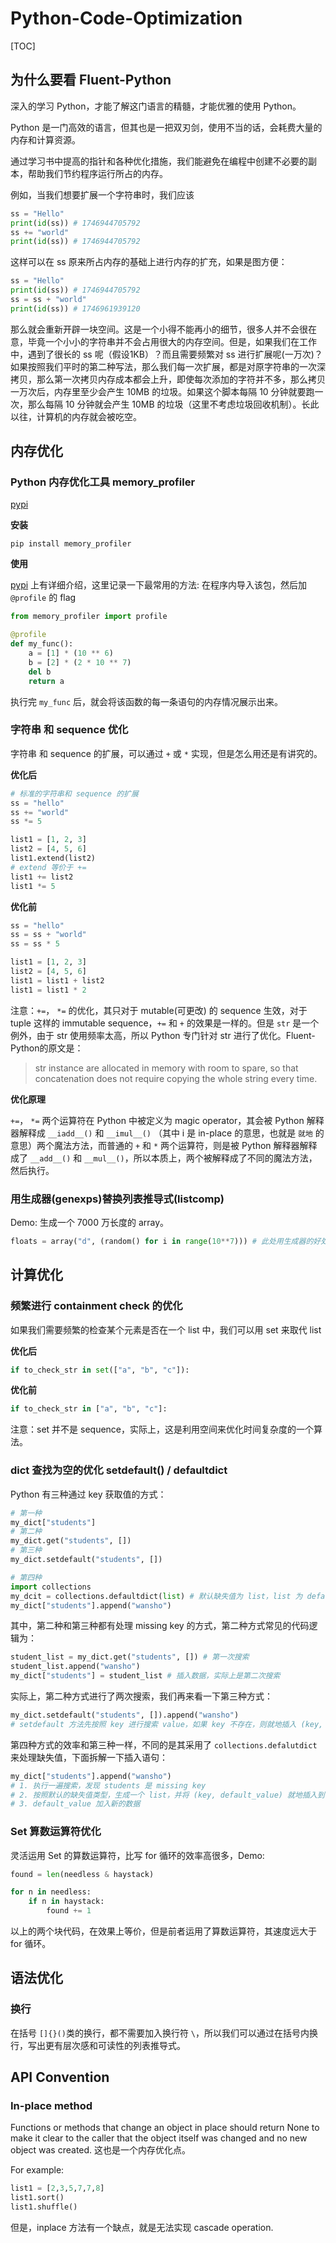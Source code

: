 # Python-Code-Optimization

[TOC]

## 为什么要看 Fluent-Python

深入的学习 Python，才能了解这门语言的精髓，才能优雅的使用 Python。

Python 是一门高效的语言，但其也是一把双刃剑，使用不当的话，会耗费大量的内存和计算资源。

通过学习书中提高的指针和各种优化措施，我们能避免在编程中创建不必要的副本，帮助我们节约程序运行所占的内存。

例如，当我们想要扩展一个字符串时，我们应该

```python
ss = "Hello"
print(id(ss)) # 1746944705792
ss += "world" 
print(id(ss)) # 1746944705792
```

这样可以在 ss 原来所占内存的基础上进行内存的扩充，如果是图方便：

```python
ss = "Hello"
print(id(ss)) # 1746944705792
ss = ss + "world" 
print(id(ss)) # 1746961939120
```

那么就会重新开辟一块空间。这是一个小得不能再小的细节，很多人并不会很在意，毕竟一个小小的字符串并不会占用很大的内存空间。但是，如果我们在工作中，遇到了很长的 ss 呢（假设1KB）？而且需要频繁对 ss 进行扩展呢(一万次)？如果按照我们平时的第二种写法，那么我们每一次扩展，都是对原字符串的一次深拷贝，那么第一次拷贝内存成本都会上升，即使每次添加的字符并不多，那么拷贝一万次后，内存里至少会产生 10MB 的垃圾。如果这个脚本每隔 10 分钟就要跑一次，那么每隔 10 分钟就会产生 10MB 的垃圾（这里不考虑垃圾回收机制）。长此以往，计算机的内存就会被吃空。

## 内存优化

### Python 内存优化工具 memory_profiler

[pypi](<https://pypi.org/project/memory-profiler/>)

**安装**

```
pip install memory_profiler
```

**使用**

[pypi](<https://pypi.org/project/memory-profiler/>) 上有详细介绍，这里记录一下最常用的方法: 在程序内导入该包，然后加 `@profile` 的 flag

```python
from memory_profiler import profile

@profile
def my_func():
    a = [1] * (10 ** 6)
    b = [2] * (2 * 10 ** 7)
    del b
    return a
```

执行完 `my_func` 后，就会将该函数的每一条语句的内存情况展示出来。

### 字符串 和 sequence 优化

字符串 和 sequence 的扩展，可以通过 `+` 或 `*` 实现，但是怎么用还是有讲究的。

**优化后**

```python
# 标准的字符串和 sequence 的扩展
ss = "hello"
ss += "world"
ss *= 5

list1 = [1, 2, 3]
list2 = [4, 5, 6]
list1.extend(list2)
# extend 等价于 +=
list1 += list2
list1 *= 5
```

**优化前**

```python
ss = "hello"
ss = ss + "world"
ss = ss * 5

list1 = [1, 2, 3]
list2 = [4, 5, 6]
list1 = list1 + list2
list1 = list1 * 2
```

注意：`+=`， `*=` 的优化，其只对于 mutable(可更改) 的 sequence 生效，对于 tuple 这样的 immutable sequence，`+=` 和 `+` 的效果是一样的。但是 `str` 是一个例外，由于 str 使用频率太高，所以 Python 专门针对 str 进行了优化。Fluent-Python的原文是：

> str instance are allocated in memory with room to spare, so that concatenation does not require copying the whole string every time.

**优化原理**

`+=`， `*=` 两个运算符在 Python 中被定义为 magic operator，其会被 Python 解释器解释成 `__iadd__()` 和 `__imul__()` （其中 i 是 in-place 的意思，也就是 `就地` 的意思）两个魔法方法，而普通的 `+` 和 `*` 两个运算符，则是被 Python 解释器解释成了 `__add__()` 和 `__mul__()`，所以本质上，两个被解释成了不同的魔法方法，然后执行。

### 用生成器(genexps)替换列表推导式(listcomp)

Demo: 生成一个 7000 万长度的 array。

```python
floats = array("d", (random() for i in range(10**7))) # 此处用生成器的好处在于，我们并不会直接生成一个 10**7 长度的数组，这样的话，相当于占用了 double 的内存，而改用生成器的话，在生成 array 的时候，就不需要占用多余的内存，因为元素是一个一个生成的。
```

## 计算优化

### 频繁进行 containment check 的优化

如果我们需要频繁的检查某个元素是否在一个 list 中，我们可以用 set 来取代 list

**优化后**

```python
if to_check_str in set(["a", "b", "c"]):
```

**优化前**

```python
if to_check_str in ["a", "b", "c"]:
```

注意：set 并不是 sequence，实际上，这是利用空间来优化时间复杂度的一个算法。

### dict 查找为空的优化 setdefault() / defaultdict

Python 有三种通过 key 获取值的方式：

```python
# 第一种
my_dict["students"]
# 第二种
my_dict.get("students", [])
# 第三种
my_dict.setdefault("students", [])

# 第四种
import collections
my_dcit = collections.defaultdict(list) # 默认缺失值为 list，list 为 default_factory
my_dict["students"].append("wansho")
```

其中，第二种和第三种都有处理 missing key 的方式，第二种方式常见的代码逻辑为：

```python
student_list = my_dict.get("students", []) # 第一次搜索
student_list.append("wansho")
my_dict["students"] = student_list # 插入数据，实际上是第二次搜索
```

实际上，第二种方式进行了两次搜索，我们再来看一下第三种方式：

```python
my_dict.setdefault("students", []).append("wansho")
# setdefault 方法先按照 key 进行搜索 value，如果 key 不存在，则就地插入 (key, default_value)并返回 default_value 的引用，这样就避免了插入时的第二次搜索。
```

第四种方式的效率和第三种一样，不同的是其采用了 `collections.defalutdict` 来处理缺失值，下面拆解一下插入语句：

```python
my_dict["students"].append("wansho")
# 1. 执行一遍搜索，发现 students 是 missing key
# 2. 按照默认的缺失值类型，生成一个 list，并将 (key, default_value) 就地插入到 my_dict 中，然后返回 default_value 的引用
# 3. default_value 加入新的数据
```

### Set 算数运算符优化

灵活运用 Set 的算数运算符，比写 for 循环的效率高很多，Demo:

```python
found = len(needless & haystack)

for n in needless:
    if n in haystack:
        found += 1
```

以上的两个块代码，在效果上等价，但是前者运用了算数运算符，其速度远大于 for 循环。 

## 语法优化

### 换行

在括号 `[]{}()`类的换行，都不需要加入换行符 `\`，所以我们可以通过在括号内换行，写出更有层次感和可读性的列表推导式。

## API Convention

### In-place method

Functions or methods that change an object in place should return None to make it clear to the caller that the object itself was changed and no new object was created. 这也是一个内存优化点。

For example:

```python
list1 = [2,3,5,7,7,8]
list1.sort()
list1.shuffle()
```

但是，inplace 方法有一个缺点，就是无法实现 cascade operation.

